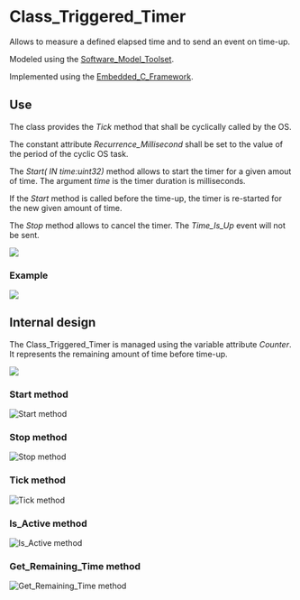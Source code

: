 # Class_Triggered_Timer

Allows to measure a defined elapsed time and to send an event on time-up.

Modeled using the [Software_Model_Toolset](https://github.com/HomeMadeRobots/Software_Model_Toolset).

Implemented using the [Embedded_C_Framework](https://github.com/HomeMadeRobots/Embedded_C_Framework).

## Use

The class provides the *Tick* method that shall be cyclically called by the OS.

The constant attribute *Recurrence_Millisecond* shall be set to the value of 
the period of the cyclic OS task.

The *Start( IN time:uint32)* method allows to start the timer for a given amout
of time. The argument *time* is the timer duration is milliseconds.

If the *Start* method is called before the time-up, the timer is re-started for 
the new given amount of time.

The *Stop* method allows to cancel the timer. The *Time_Is_Up* event will not be
sent.

![](doc/CD_Class_Triggered_Timer.jpg)

### Example

![](doc/SD_Class_Triggered_Timer.jpg)

## Internal design

The Class_Triggered_Timer is managed using the variable attribute *Counter*.
It represents the remaining amount of time before time-up.

![](doc/CD_Class_Triggered_Timer_Internal_Design.jpg)

### Start method

![Start method](doc/Class_Triggered_Timer__Start.jpg)

### Stop method

![Stop method](doc/Class_Triggered_Timer__Stop.jpg)

### Tick method

![Tick method](doc/Class_Triggered_Timer__Tick.jpg)

### Is_Active method

![Is_Active method](doc/Class_Triggered_Timer__Is_Active.jpg)

### Get_Remaining_Time method

![Get_Remaining_Time method](doc/Class_Triggered_Timer__Get_Remaining_Time.jpg)